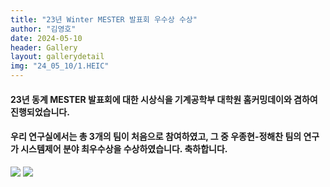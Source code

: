 ```yaml
---
title: "23년 Winter MESTER 발표회 우수상 수상"
author: "김영호"
date: 2024-05-10
header: Gallery
layout: gallerydetail
img: "24_05_10/1.HEIC"
---
```

#### 23년 동계 MESTER 발표회에 대한 시상식을 기계공학부 대학원 홈커밍데이와 겸하여 진행되었습니다.

#### 우리 연구실에서는 총 3개의 팀이 처음으로 참여하였고, 그 중 우종현-정해찬 팀의 연구가 시스템제어 분야 최우수상을 수상하였습니다. 축하합니다.

<img src="/assets/img/Gallery/24_05_10/1.HEIC">
<img src="/assets/img/Gallery/24_05_10/2.HEIC">
